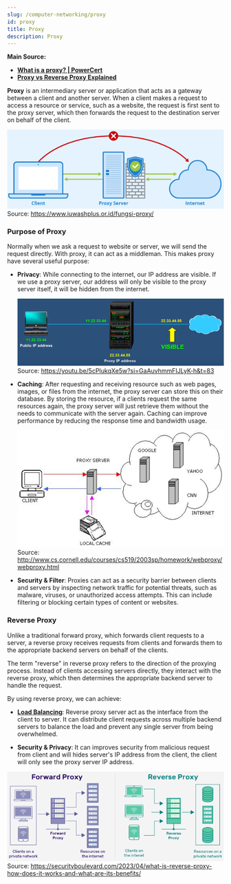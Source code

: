 ```yaml
---
slug: /computer-networking/proxy
id: proxy
title: Proxy
description: Proxy
---
```


**Main Source:**

- **[What is a proxy? | PowerCert](https://youtu.be/5cPIukqXe5w?si=FLUGu56hLgQGBhQc)**
- **[Proxy vs Reverse Proxy Explained](https://youtu.be/RXXRguaHZs0?si=AGl2qoVdqgriCinj)**

**Proxy** is an intermediary server or application that acts as a gateway between a client and another server. When a client makes a request to access a resource or service, such as a website, the request is first sent to the proxy server, which then forwards the request to the destination server on behalf of the client.

![Proxy that acts as a "shield" for user](./proxy-server.png)  
Source: https://www.iuwashplus.or.id/fungsi-proxy/

### Purpose of Proxy

Normally when we ask a request to website or server, we will send the request directly. With proxy, it can act as a middleman. This makes proxy have several useful purpose:

- **Privacy**: While connecting to the internet, our IP address are visible. If we use a proxy server, our address will only be visible to the proxy server itself, it will be hidden from the internet.

  ![Proxy privacy](./proxy-privacy.png)  
   Source: https://youtu.be/5cPIukqXe5w?si=GaAuvhmmFIJLyK-h&t=83

- **Caching**: After requesting and receiving resource such as web pages, images, or files from the internet, the proxy server can store this on their database. By storing the resource, if a clients request the same resources again, the proxy server will just retrieve them without the needs to communicate with the server again. Caching can improve performance by reducing the response time and bandwidth usage.

  ![Proxy caching](./proxy-cache.png)  
   Source: http://www.cs.cornell.edu/courses/cs519/2003sp/homework/webproxy/webproxy.html

- **Security & Filter**: Proxies can act as a security barrier between clients and servers by inspecting network traffic for potential threats, such as malware, viruses, or unauthorized access attempts. This can include filtering or blocking certain types of content or websites.

### Reverse Proxy

Unlike a traditional forward proxy, which forwards client requests to a server, a reverse proxy receives requests from clients and forwards them to the appropriate backend servers on behalf of the clients.

The term "reverse" in reverse proxy refers to the direction of the proxying process. Instead of clients accessing servers directly, they interact with the reverse proxy, which then determines the appropriate backend server to handle the request.

By using reverse proxy, we can achieve:

- **[Load Balancing](/computer-networking/server#server-optimization)**: Reverse proxy server act as the interface from the client to server. It can distribute client requests across multiple backend servers to balance the load and prevent any single server from being overwhelmed.

- **Security & Privacy**: It can improves security from malicious request from client and will hides server's IP address from the client, the client will only see the proxy server IP address.

![Comparison between forward and reverse proxy](./reverse-proxy.png)  
Source: https://securityboulevard.com/2023/04/what-is-reverse-proxy-how-does-it-works-and-what-are-its-benefits/
